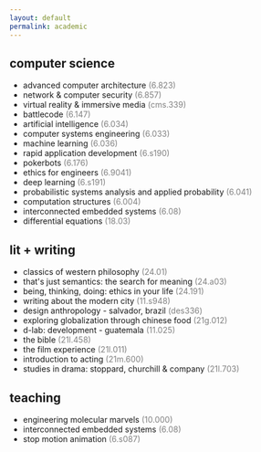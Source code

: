 ```yaml
---
layout: default
permalink: academic
---
```


## computer science

- advanced computer architecture <span style="color:gray">(6.823)</span>
- network & computer security <span style="color:gray">(6.857)</span>
- virtual reality & immersive media <span style="color:gray">(cms.339)</span>
- battlecode <span style="color:gray">(6.147)</span>
- artificial intelligence <span style="color:gray">(6.034)</span>
- computer systems engineering <span style="color:gray">(6.033)</span>
- machine learning <span style="color:gray">(6.036)</span>
- rapid application development <span style="color:gray">(6.s190)</span>
- pokerbots <span style="color:gray">(6.176)</span>
- ethics for engineers <span style="color:gray">(6.9041)</span>
- deep learning <span style="color:gray">(6.s191)</span>
- probabilistic systems analysis and applied probability <span style="color:gray">(6.041)</span>
- computation structures <span style="color:gray">(6.004)</span>
- interconnected embedded systems <span style="color:gray">(6.08)</span>
- differential equations <span style="color:gray">(18.03)</span>

## lit + writing

- classics of western philosophy <span style="color:gray">(24.01)</span>
- that's just semantics: the search for meaning <span style="color:gray">(24.a03)</span>
- being, thinking, doing: ethics in your life <span style="color:gray">(24.191)</span>
- writing about the modern city <span style="color:gray">(11.s948)</span>
- design anthropology - salvador, brazil <span style="color:gray">(des336)</span>
- exploring globalization through chinese food <span style="color:gray">(21g.012)</span>
- d-lab: development - guatemala <span style="color:gray">(11.025)</span>
- the bible <span style="color:gray">(21l.458)</span>
- the film experience <span style="color:gray">(21l.011)</span>
- introduction to acting <span style="color:gray">(21m.600)</span>
- studies in drama: stoppard, churchill & company <span style="color:gray">(21l.703)</span>

## teaching

- engineering molecular marvels <span style="color:gray">(10.000)</span>
- interconnected embedded systems <span style="color:gray">(6.08)</span>
- stop motion animation <span style="color:gray">(6.s087)</span>

